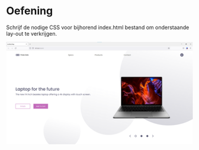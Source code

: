 # Oefening
Schrijf de nodige CSS voor bijhorend index.html bestand om onderstaande lay-out te verkrijgen.

![](images/example.png)